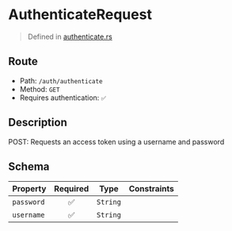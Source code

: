 # AuthenticateRequest
> Defined in [authenticate.rs](../../../../../interface/src/interface/routes/auth/authenticate.rs)

## Route
- Path: `/auth/authenticate`
- Method: `GET`
- Requires authentication: `✅`

## Description
POST: Requests an access token using a username and password

## Schema

| Property | Required | Type | Constraints |
| --- | :---: | --- | --- |
| `password` | ✅ | `String` |     | 
| `username` | ✅ | `String` |     | 


